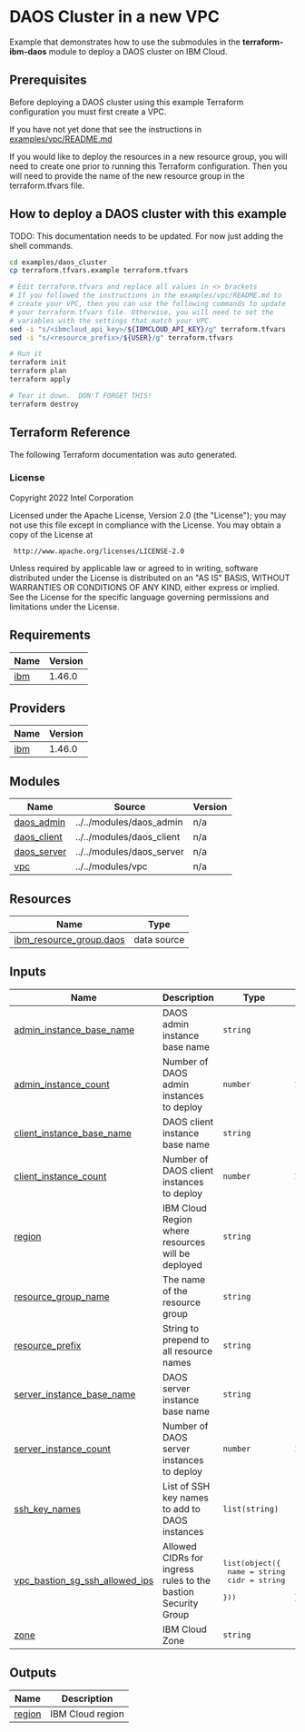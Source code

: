 # DAOS Cluster in a new VPC

Example that demonstrates how to use the submodules in the
**terraform-ibm-daos** module to deploy a DAOS cluster on IBM Cloud.

## Prerequisites

Before deploying a DAOS cluster using this example Terraform configuration you must first create a VPC.

If you have not yet done that see the instructions in [examples/vpc/README.md](../vpc/README.md)

If you would like to deploy the resources in a new resource group, you
will need to create one prior to running this Terraform configuration.
Then you will need to provide the name of the new resource group in the terraform.tfvars file.

## How to deploy a DAOS cluster with this example

TODO: This documentation needs to be updated. For now just adding the shell commands.

```bash
cd examples/daos_cluster
cp terraform.tfvars.example terraform.tfvars

# Edit terraform.tfvars and replace all values in <> brackets
# If you followed the instructions in the examples/vpc/README.md to
# create your VPC, then you can use the following commands to update
# your terraform.tfvars file. Otherwise, you will need to set the
# variables with the settings that match your VPC.
sed -i "s/<ibmcloud_api_key>/${IBMCLOUD_API_KEY}/g" terraform.tfvars
sed -i "s/<resource_prefix>/${USER}/g" terraform.tfvars

# Run it
terraform init
terraform plan
terraform apply

# Tear it down.  DON'T FORGET THIS!
terraform destroy
```


## Terraform Reference

The following Terraform documentation was auto generated.

### License

<!-- BEGINNING OF PRE-COMMIT-TERRAFORM DOCS HOOK -->
Copyright 2022 Intel Corporation

Licensed under the Apache License, Version 2.0 (the "License");
you may not use this file except in compliance with the License.
You may obtain a copy of the License at

     http://www.apache.org/licenses/LICENSE-2.0

Unless required by applicable law or agreed to in writing, software
distributed under the License is distributed on an "AS IS" BASIS,
WITHOUT WARRANTIES OR CONDITIONS OF ANY KIND, either express or implied.
See the License for the specific language governing permissions and
limitations under the License.

## Requirements

| Name | Version |
|------|---------|
| <a name="requirement_ibm"></a> [ibm](#requirement\_ibm) | 1.46.0 |

## Providers

| Name | Version |
|------|---------|
| <a name="provider_ibm"></a> [ibm](#provider\_ibm) | 1.46.0 |

## Modules

| Name | Source | Version |
|------|--------|---------|
| <a name="module_daos_admin"></a> [daos\_admin](#module\_daos\_admin) | ../../modules/daos_admin | n/a |
| <a name="module_daos_client"></a> [daos\_client](#module\_daos\_client) | ../../modules/daos_client | n/a |
| <a name="module_daos_server"></a> [daos\_server](#module\_daos\_server) | ../../modules/daos_server | n/a |
| <a name="module_vpc"></a> [vpc](#module\_vpc) | ../../modules/vpc | n/a |

## Resources

| Name | Type |
|------|------|
| [ibm_resource_group.daos](https://registry.terraform.io/providers/IBM-Cloud/ibm/1.46.0/docs/data-sources/resource_group) | data source |

## Inputs

| Name | Description | Type | Default | Required |
|------|-------------|------|---------|:--------:|
| <a name="input_admin_instance_base_name"></a> [admin\_instance\_base\_name](#input\_admin\_instance\_base\_name) | DAOS admin instance base name | `string` | `"daos-admin"` | no |
| <a name="input_admin_instance_count"></a> [admin\_instance\_count](#input\_admin\_instance\_count) | Number of DAOS admin instances to deploy | `number` | `1` | no |
| <a name="input_client_instance_base_name"></a> [client\_instance\_base\_name](#input\_client\_instance\_base\_name) | DAOS client instance base name | `string` | `"daos-client"` | no |
| <a name="input_client_instance_count"></a> [client\_instance\_count](#input\_client\_instance\_count) | Number of DAOS client instances to deploy | `number` | `1` | no |
| <a name="input_region"></a> [region](#input\_region) | IBM Cloud Region where resources will be deployed | `string` | `"us-south"` | no |
| <a name="input_resource_group_name"></a> [resource\_group\_name](#input\_resource\_group\_name) | The name of the resource group | `string` | `"Default"` | no |
| <a name="input_resource_prefix"></a> [resource\_prefix](#input\_resource\_prefix) | String to prepend to all resource names | `string` | `"example"` | no |
| <a name="input_server_instance_base_name"></a> [server\_instance\_base\_name](#input\_server\_instance\_base\_name) | DAOS server instance base name | `string` | `"daos-server"` | no |
| <a name="input_server_instance_count"></a> [server\_instance\_count](#input\_server\_instance\_count) | Number of DAOS server instances to deploy | `number` | `1` | no |
| <a name="input_ssh_key_names"></a> [ssh\_key\_names](#input\_ssh\_key\_names) | List of SSH key names to add to DAOS instances | `list(string)` | `[]` | no |
| <a name="input_vpc_bastion_sg_ssh_allowed_ips"></a> [vpc\_bastion\_sg\_ssh\_allowed\_ips](#input\_vpc\_bastion\_sg\_ssh\_allowed\_ips) | Allowed CIDRs for ingress rules to the bastion Security Group | <pre>list(object({<br>    name = string<br>    cidr = string<br>  }))</pre> | <pre>[<br>  {<br>    "cidr": "0.0.0.0/0",<br>    "name": "ANY"<br>  }<br>]</pre> | no |
| <a name="input_zone"></a> [zone](#input\_zone) | IBM Cloud Zone | `string` | `"us-south-3"` | no |

## Outputs

| Name | Description |
|------|-------------|
| <a name="output_region"></a> [region](#output\_region) | IBM Cloud region |
<!-- END OF PRE-COMMIT-TERRAFORM DOCS HOOK -->
